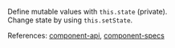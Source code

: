 Define mutable values with ```this.state``` (private).
<br/>
Change state by using ```this.setState```.

References:
<a href="https://facebook.github.io/react/docs/component-api.html">component-api</a>,
<a href="https://facebook.github.io/react/docs/component-specs.html">component-specs</a>
